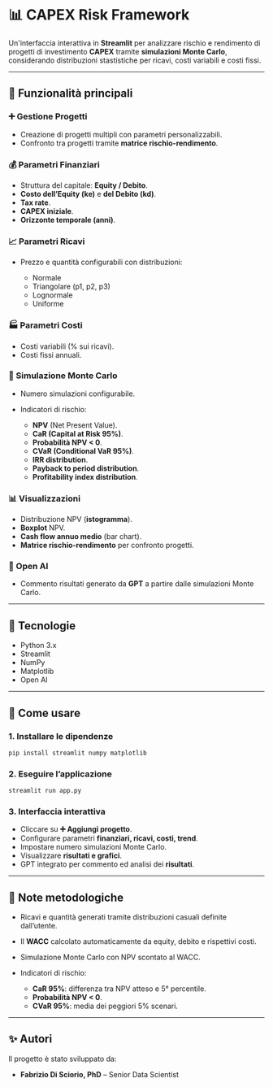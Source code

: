# 📊 CAPEX Risk Framework 

Un'interfaccia interattiva in **Streamlit** per analizzare rischio e rendimento di progetti di investimento **CAPEX** tramite **simulazioni Monte Carlo**, considerando distribuzioni stastistiche per ricavi, costi variabili e costi fissi.

---

## 🔹 Funzionalità principali

### ➕ Gestione Progetti

* Creazione di progetti multipli con parametri personalizzabili.
* Confronto tra progetti tramite **matrice rischio-rendimento**.

### 💰 Parametri Finanziari

* Struttura del capitale: **Equity / Debito**.
* **Costo dell’Equity (ke)** e **del Debito (kd)**.
* **Tax rate**.
* **CAPEX iniziale**.
* **Orizzonte temporale (anni)**.

### 📈 Parametri Ricavi

* Prezzo e quantità configurabili con distribuzioni:

  * Normale
  * Triangolare (p1, p2, p3)
  * Lognormale
  * Uniforme

### 🏭 Parametri Costi

* Costi variabili (% sui ricavi).
* Costi fissi annuali.

### 🎲 Simulazione Monte Carlo

* Numero simulazioni configurabile.
* Indicatori di rischio:

  * **NPV** (Net Present Value).
  * **CaR (Capital at Risk 95%)**.
  * **Probabilità NPV < 0**.
  * **CVaR (Conditional VaR 95%)**.
  * **IRR distribution**.
  * **Payback to period distribution**.
  * **Profitability index distribution**.

### 📊 Visualizzazioni

* Distribuzione NPV (**istogramma**).
* **Boxplot** NPV.
* **Cash flow annuo medio** (bar chart).
* **Matrice rischio-rendimento** per confronto progetti.

### 🤖 Open AI

* Commento risultati generato da **GPT** a partire dalle simulazioni Monte Carlo.

---

## 🔹 Tecnologie

* Python 3.x
* Streamlit
* NumPy
* Matplotlib
* Open AI

---

## 🔹 Come usare

### 1. Installare le dipendenze

```bash
pip install streamlit numpy matplotlib
```

### 2. Eseguire l’applicazione

```bash
streamlit run app.py
```

### 3. Interfaccia interattiva

* Cliccare su **➕ Aggiungi progetto**.
* Configurare parametri **finanziari, ricavi, costi, trend**.
* Impostare numero simulazioni Monte Carlo.
* Visualizzare **risultati e grafici**.
* GPT integrato per commento ed analisi dei **risultati**.

---

## 🔹 Note metodologiche

* Ricavi e quantità generati tramite distribuzioni casuali definite dall’utente.
* Il **WACC** calcolato automaticamente da equity, debito e rispettivi costi.
* Simulazione Monte Carlo con NPV scontato al WACC.
* Indicatori di rischio:

  * **CaR 95%**: differenza tra NPV atteso e 5° percentile.
  * **Probabilità NPV < 0**.
  * **CVaR 95%**: media dei peggiori 5% scenari.

---
## ✨ Autori
Il progetto è stato sviluppato da:  
- **Fabrizio Di Sciorio, PhD** – Senior Data Scientist  

